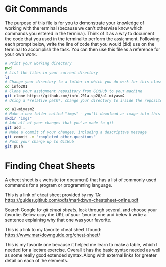 # Git Commands
The purpose of this file is for you to demonstrate your knowledge of working with the terminal (because we can't otherwise know which commands you entered in the terminal). Think of it as a way to document the code that you used in the terminal to perform the assignment. Following each prompt below, write the line of code that you would (did) use on the terminal to accomplish the task. You can then use this file as a reference for your own work.

```bash
# Print your working directory
pwd
# List the files in your current directory
ls
# Change your directory to a folder in which you do work for this class
cd info201
# Clone your assignment repository from GitHub to your machine
git clone https://github.com/info-201a-sp20/a1-miyasm2
# Using a *relative path*, change your directory to inside the repository you just cloned

cd a1-miyasm2
# Make a new folder called "imgs" - you'll download an image into this folder
mkdir "imgs"
# Add all of your changes that you've made to git
git add .
# Make a commit of your changes, including a descriptive message
git commit -m "completed other-questions"
# Push your change up to GitHub
git push
```

# Finding Cheat Sheets

A cheet sheet is a website (or document) that has a list of commonly used commands for a program or programming language.

This is a link of cheat sheet provided by my TA: https://guides.github.com/pdfs/markdown-cheatsheet-online.pdf


Search Google for *git cheat sheets*, look through several, and choose your favorite. Below copy the URL of your favorite one and below it write a sentence explaining why that one was your favorite.

This is a link to my favorite cheat sheet I found:  https://www.markdownguide.org/cheat-sheet/

This is my favorite one because it helped me learn to make a table, which I needed for a lecture exercise. Overall it has the basic syntax needed as well as some really good extended syntax. Along with external links for greater detail on each of the elements.
